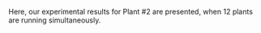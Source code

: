 Here, our experimental results for Plant #2 are presented, when 12 plants are running simultaneously.

